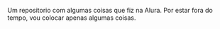 Um repositorio com algumas coisas que fiz na Alura.
Por estar fora do tempo, vou colocar apenas algumas coisas.
